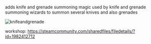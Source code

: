 adds knife and grenade summoning magic used by knife and grenade summoning wizards to summon several knives and also grenades

![knifeandgrenade](https://github.com/user-attachments/assets/e7c77d7f-bb91-4041-9933-c15357fde4fb)

workshop: https://steamcommunity.com/sharedfiles/filedetails/?id=1982412712
